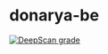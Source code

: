 # donarya-be


[![DeepScan grade](https://deepscan.io/api/teams/2060/projects/5787/branches/45862/badge/grade.svg)](https://deepscan.io/dashboard#view=project&tid=2060&pid=5787&bid=45862)

